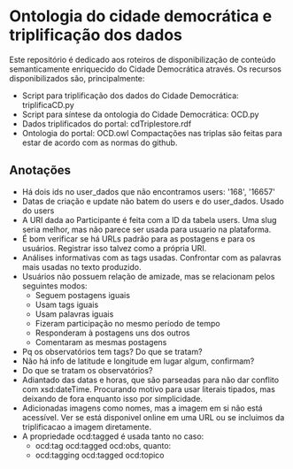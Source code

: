 # Ontologia do cidade democrática e triplificação dos dados

Este repositório é dedicado aos roteiros de disponibilização
de conteúdo semanticamente enriquecido do Cidade Democrática através.
Os recursos disponibilizados são, principalmente:
* Script para triplificação dos dados do Cidade Democrática: triplificaCD.py
* Script para síntese da ontologia do Cidade Democrática: OCD.py
* Dados triplificados do portal: cdTriplestore.rdf
* Ontologia do portal: OCD.owl
Compactações nas triplas são feitas para estar de acordo com as normas do github.

## Anotações
* Há dois ids no user\_dados que não encontramos users: '168', '16657'
* Datas de criação e update não batem do users e do user\_dados. Usado do users
* A URI dada ao Participante é feita com a ID da tabela users. Uma slug seria melhor, mas não parece ser usada para usuario na plataforma.
* É bom verificar se há URLs padrão para as postagens e para os usuários. Registrar isso talvez como a própria URI.
* Análises informativas com as tags usadas. Confrontar com as palavras mais usadas no texto produzido.
* Usuários não possuem relação de amizade, mas se relacionam pelos seguintes modos:
    * Seguem postagens iguais
    * Usam tags iguais
    * Usam palavras iguais
    * Fizeram participação no mesmo período de tempo
    * Responderam à postagens uns dos outros
    * Comentaram as mesmas postagens
* Pq os observatórios tem tags? Do que se tratam?
* Não há info de latitude e longitude em lugar algum, confirmam?
* Do que se tratam os observatórios?
* Adiantado das datas e horas, que são parseadas para não dar conflito com xsd:dateTime. Procurando motivo para usar literais tipados, mas deixando de fora enquanto isso por simplicidade.
* Adicionadas imagens como nomes, mas a imagem em si não está acessível. Ver se está disponivel online em uma URL ou se incluimos da triplificacao a imagem diretamente.
* A propriedade ocd:tagged é usada tanto no caso:
    * ocd:tag ocd:tagged ocd:obs, quanto:
    * ocd:tagging ocd:tagged ocd:topico
